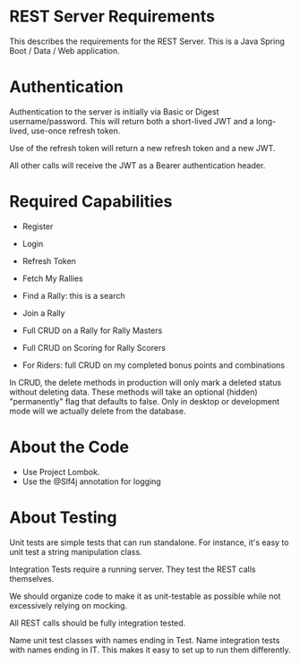 # REST Server Requirements
This describes the requirements for the REST Server. This is a
Java Spring Boot / Data / Web application.

# Authentication
Authentication to the server is initially via Basic or Digest
username/password. This will return both a short-lived JWT and
a long-lived, use-once refresh token.

Use of the refresh token will return a new refresh token and a new
JWT.

All other calls will receive the JWT as a Bearer authentication header.

# Required Capabilities

* Register
* Login
* Refresh Token

* Fetch My Rallies
* Find a Rally: this is a search
* Join a Rally

* Full CRUD on a Rally for Rally Masters
* Full CRUD on Scoring for Rally Scorers

* For Riders: full CRUD on my completed bonus points and combinations

In CRUD, the delete methods in production will only mark a deleted status
without deleting data. These methods will take an optional (hidden) "permanently" flag that defaults to false. Only in desktop or development
mode will we actually delete from the database.

# About the Code

* Use Project Lombok.
* Use the @Slf4j annotation for logging

# About Testing
Unit tests are simple tests that can run standalone. For instance, it's
easy to unit test a string manipulation class.

Integration Tests require a running server. They test the REST calls
themselves.

We should organize code to make it as unit-testable as possible while
not excessively relying on mocking.

All REST calls should be fully integration tested.

Name unit test classes with names ending in Test. Name integration tests
with names ending in IT. This makes it easy to set up to run them
differently.